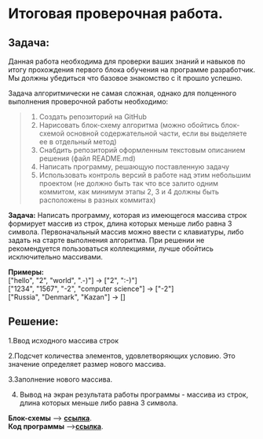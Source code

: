 # Итоговая проверочная работа.
## Задача:
Данная работа необходима для проверки ваших знаний и навыков по итогу прохождения первого блока обучения на программе разработчик. Мы должны убедиться что базовое знакомство с it прошло успешно.

Задача алгоритмически не самая сложная, однако для полценного выполнения проверочной работы необходимо:
>1. Создать репозиторий на GitHub
>2. Нарисовать блок-схему алгоритма (можно обойтись блок-схемой основной содержательной части, если вы выделяете ее в отдельный метод)
>3. Снабдить репозиторий оформленным текстовым описанием решения (файл README.md)
>4. Написать программу, решающую поставленную задачу
>5. Использовать контроль версий в работе над этим небольшим проектом (не должно быть так что все залито одним коммитом, как минимум этапы 2, 3 и 4 должны быть расположены в разных коммитах)

**Задача:** Написать программу, которая из имеющегося массива строк формирует массив из строк, длина которых меньше либо равна 3 символа. Первоначальный массив можно ввести с клавиатуры, либо задать на старте выполнения алгоритма. При решении не рекомендуется пользоваться коллекциями, лучше обойтись исключительно массивами.

**Примеры:**  
["hello", "2", "world", ".-)"] -> ["2", ":-)"]  
["1234", "1567", "-2", "computer science"] -> ["-2"]  
["Russia", "Denmark", "Kazan"] -> []

## Решение:

1.Ввод исходного массива строк

2.Подсчет количества элементов, удовлетворяющих условию. Это значение определяет размер нового массива.

3.Заполнение нового массива.
 
4. Вывод на экран результата работы программы - массива из строк, длина которых меньше либо равна 3 символа. 

**Блок-схемы** --> [**ссылка**](https://github.com/NataliaG0r/HT_vybor_specializacii/blob/main/flow_chart.png ).  
**Код программы** -->[**ссылка**](https://github.com/NataliaG0r/HT_vybor_specializacii/blob/main/Program.cs ).
